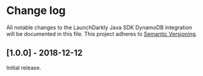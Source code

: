 # Change log

All notable changes to the LaunchDarkly Java SDK DynamoDB integration will be documented in this file. This project adheres to [Semantic Versioning](http://semver.org).

## [1.0.0] - 2018-12-12

Initial release.

